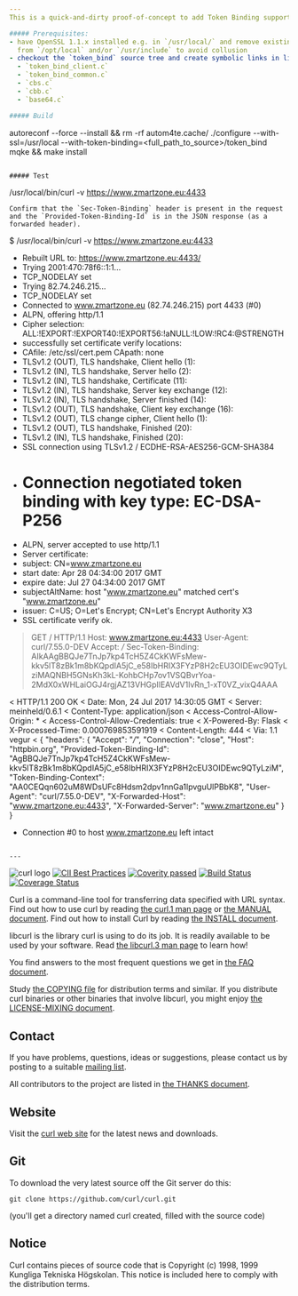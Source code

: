 ```yaml
---
This is a quick-and-dirty proof-of-concept to add Token Binding support to `libcurl` and `curl`.

##### Prerequisites:
- have OpenSSL 1.1.x installed e.g. in `/usr/local/` and remove existing OpenSSL < 1.1.x libs/includes
  from `/opt/local` and/or `/usr/include` to avoid collusion
- checkout the `token_bind` source tree and create symbolic links in lib/vtls to the following files:
  - `token_bind_client.c`
  - `token_bind_common.c`
  - `cbs.c`
  - `cbb.c`
  - `base64.c`

##### Build
```
autoreconf --force --install && rm -rf autom4te.cache/
./configure --with-ssl=/usr/local --with-token-binding=<full_path_to_source>/token_bind
mqke && make install
```

##### Test
```
/usr/local/bin/curl -v https://www.zmartzone.eu:4433
```
Confirm that the `Sec-Token-Binding` header is present in the request and the `Provided-Token-Binding-Id` is in the JSON response (as a forwarded header).
```
$ /usr/local/bin/curl -v https://www.zmartzone.eu:4433
* Rebuilt URL to: https://www.zmartzone.eu:4433/
*   Trying 2001:470:78f6::1:1...
* TCP_NODELAY set
*   Trying 82.74.246.215...
* TCP_NODELAY set
* Connected to www.zmartzone.eu (82.74.246.215) port 4433 (#0)
* ALPN, offering http/1.1
* Cipher selection: ALL:!EXPORT:!EXPORT40:!EXPORT56:!aNULL:!LOW:!RC4:@STRENGTH
* successfully set certificate verify locations:
*   CAfile: /etc/ssl/cert.pem
  CApath: none
* TLSv1.2 (OUT), TLS handshake, Client hello (1):
* TLSv1.2 (IN), TLS handshake, Server hello (2):
* TLSv1.2 (IN), TLS handshake, Certificate (11):
* TLSv1.2 (IN), TLS handshake, Server key exchange (12):
* TLSv1.2 (IN), TLS handshake, Server finished (14):
* TLSv1.2 (OUT), TLS handshake, Client key exchange (16):
* TLSv1.2 (OUT), TLS change cipher, Client hello (1):
* TLSv1.2 (OUT), TLS handshake, Finished (20):
* TLSv1.2 (IN), TLS handshake, Finished (20):
* SSL connection using TLSv1.2 / ECDHE-RSA-AES256-GCM-SHA384
*  # Connection negotiated token binding with key type: EC-DSA-P256
* ALPN, server accepted to use http/1.1
* Server certificate:
*  subject: CN=www.zmartzone.eu
*  start date: Apr 28 04:34:00 2017 GMT
*  expire date: Jul 27 04:34:00 2017 GMT
*  subjectAltName: host "www.zmartzone.eu" matched cert's "www.zmartzone.eu"
*  issuer: C=US; O=Let's Encrypt; CN=Let's Encrypt Authority X3
*  SSL certificate verify ok.
> GET / HTTP/1.1
> Host: www.zmartzone.eu:4433
> User-Agent: curl/7.55.0-DEV
> Accept: */*
> Sec-Token-Binding: AIkAAgBBQJe7TnJp7kp4TcH5Z4CkKWFsMew-kkv5lT8zBk1m8bKQpdIA5jC_e58IbHRIX3FYzP8H2cEU3OIDEwc9QTyLziMAQNBH5GNsKh3kL-KohbCHp7ov1VSQBvrYoa-2MdX0xWHLaiOGJ4rgjAZ13VHGpIlEAVdV1lvRn_1-xT0VZ_vixQ4AAA
> 
< HTTP/1.1 200 OK
< Date: Mon, 24 Jul 2017 14:30:05 GMT
< Server: meinheld/0.6.1
< Content-Type: application/json
< Access-Control-Allow-Origin: *
< Access-Control-Allow-Credentials: true
< X-Powered-By: Flask
< X-Processed-Time: 0.000769853591919
< Content-Length: 444
< Via: 1.1 vegur
< 
{
  "headers": {
    "Accept": "*/*", 
    "Connection": "close", 
    "Host": "httpbin.org", 
    "Provided-Token-Binding-Id": "AgBBQJe7TnJp7kp4TcH5Z4CkKWFsMew-kkv5lT8zBk1m8bKQpdIA5jC_e58IbHRIX3FYzP8H2cEU3OIDEwc9QTyLziM", 
    "Token-Binding-Context": "AA0CEQqn602uM8WDsUFc8Hdsm2dpv1nnGa1lpvguUlPBbK8", 
    "User-Agent": "curl/7.55.0-DEV", 
    "X-Forwarded-Host": "www.zmartzone.eu:4433", 
    "X-Forwarded-Server": "www.zmartzone.eu"
  }
}
* Connection #0 to host www.zmartzone.eu left intact
```

---
```

![curl logo](https://cdn.rawgit.com/curl/curl-www/master/logo/curl-logo.svg)
[![CII Best Practices](https://bestpractices.coreinfrastructure.org/projects/63/badge)](https://bestpractices.coreinfrastructure.org/projects/63)
[![Coverity passed](https://scan.coverity.com/projects/curl/badge.svg)](https://scan.coverity.com/projects/curl)
[![Build Status](https://travis-ci.org/curl/curl.svg?branch=master)](https://travis-ci.org/curl/curl)
[![Coverage Status](https://coveralls.io/repos/github/curl/curl/badge.svg)](https://coveralls.io/github/curl/curl)

Curl is a command-line tool for transferring data specified with URL
syntax. Find out how to use curl by reading [the curl.1 man
page](https://curl.haxx.se/docs/manpage.html) or [the MANUAL
document](https://curl.haxx.se/docs/manual.html). Find out how to install Curl
by reading [the INSTALL document](https://curl.haxx.se/docs/install.html).

libcurl is the library curl is using to do its job. It is readily available to
be used by your software. Read [the libcurl.3 man
page](https://curl.haxx.se/libcurl/c/libcurl.html) to learn how!

You find answers to the most frequent questions we get in [the FAQ
document](https://curl.haxx.se/docs/faq.html).

Study [the COPYING file](https://curl.haxx.se/docs/copyright.html) for
distribution terms and similar. If you distribute curl binaries or other
binaries that involve libcurl, you might enjoy [the LICENSE-MIXING
document](https://curl.haxx.se/legal/licmix.html).

## Contact

If you have problems, questions, ideas or suggestions, please contact us by
posting to a suitable [mailing list](https://curl.haxx.se/mail/).

All contributors to the project are listed in [the THANKS
document](https://curl.haxx.se/docs/thanks.html).

## Website

Visit the [curl web site](https://curl.haxx.se/) for the latest news and
downloads.

## Git

To download the very latest source off the Git server do this:

    git clone https://github.com/curl/curl.git

(you'll get a directory named curl created, filled with the source code)

## Notice

Curl contains pieces of source code that is Copyright (c) 1998, 1999 Kungliga
Tekniska Högskolan. This notice is included here to comply with the
distribution terms.
